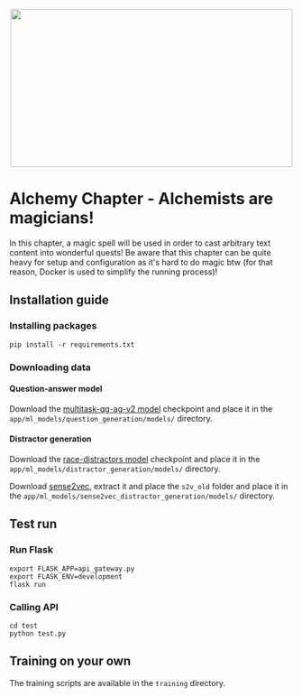 <p align="center"><img src="https://i.ibb.co/MRsMLzR/image.png" width="500" height="280" /></p>

# Alchemy Chapter - Alchemists are magicians!

In this chapter, a magic spell will be used in order to cast arbitrary text content into wonderful quests! Be aware that this chapter can be quite heavy for setup and configuration as it's hard to do magic btw (for that reason, Docker is used to simplify the running process)!

## Installation guide

### Installing packages

    pip install -r requirements.txt

### Downloading data

#### Question-answer model

Download the [multitask-qg-ag-v2 model](https://drive.google.com/file/d/1-_XTBfJ7MQaECLSwwySpUIIQeC4P3ng1/view?usp=sharing) checkpoint and place it in the `app/ml_models/question_generation/models/` directory.

#### Distractor generation

Download the [race-distractors model](https://drive.google.com/file/d/1jKdcbc_cPkOnjhDoX4jMjljMkboF-5Jv/view?usp=sharing) checkpoint and place it in the `app/ml_models/distractor_generation/models/` directory.

Download [sense2vec](https://github.com/explosion/sense2vec/releases/download/v1.0.0/s2v_reddit_2015_md.tar.gz), extract it and place the `s2v_old` folder and place it in the `app/ml_models/sense2vec_distractor_generation/models/` directory.

## Test run

### Run Flask

    export FLASK_APP=api_gateway.py
    export FLASK_ENV=development
    flask run

### Calling API

    cd test
    python test.py

## Training on your own

The training scripts are available in the `training` directory.
